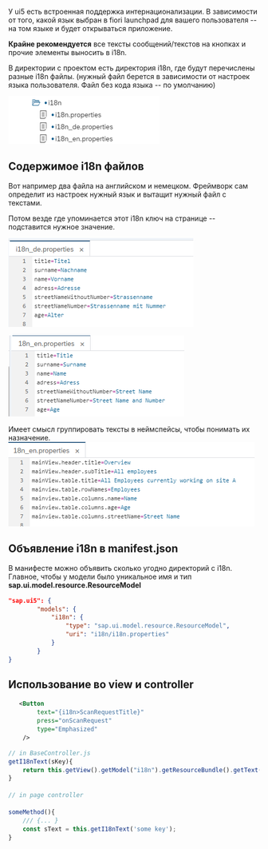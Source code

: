 У ui5 есть встроенная поддержка интернационализации. 
В зависимости от того, какой язык выбран в fiori launchpad для вашего пользователя -- на том языке и будет открываться приложение. 

**Крайне рекомендуется** все тексты сообщений/текстов на кнопках и прочие элементы выносить в i18n.

В директории с проектом есть директория i18n, где будут перечислены разные i18n файлы. (нужный файл берется в зависимости от настроек языка пользователя. Файл без кода языка -- по умолчанию)

![Pasted%20image%2020250703142145](../assets/Pasted%20image%2020250703142145.png)

## Содержимое i18n файлов

Вот например два файла на английском и немецком. Фреймворк сам определит из настроек нужный язык и вытащит нужный файл с текстами. 

Потом везде где упоминается этот i18n ключ на странице -- подставится нужное значение.

![Pasted%20image%2020250703142447](../assets/Pasted%20image%2020250703142447.png)


![Pasted%20image%2020250703142451](../assets/Pasted%20image%2020250703142451.png)

Имеет смысл группировать тексты в неймспейсы, чтобы понимать их назначение. 
![Pasted%20image%2020250703142750](../assets/Pasted%20image%2020250703142750.png)

## Объявление i18n в manifest.json
В манифесте можно объявить сколько угодно директорий с i18n. Главное, чтобы у модели было уникальное имя и тип **sap.ui.model.resource.ResourceModel**
```json
"sap.ui5": { 
        "models": {
            "i18n": {
                "type": "sap.ui.model.resource.ResourceModel",
                "uri": "i18n/i18n.properties"
            }
        }
}
```

## Использование во view и controller
```xml
   <Button
		text="{i18n>SсanRequestTitle}"
		press="onScanRequest"
		type="Emphasized"
	/>
```

```JavaScript
// in BaseController.js
getI18nText(sKey){
	return this.getView().getModel("i18n").getResourceBundle().getText(sKey);
}

// in page controller

someMethod(){
	/// {... }
	const sText = this.getI18nText('some key');
}
```